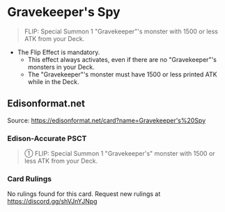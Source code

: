 # Gravekeeper's Spy

> FLIP: Special Summon 1 "Gravekeeper"'s monster with 1500 or less ATK from your Deck.

*   The Flip Effect is mandatory.
    *   This effect always activates, even if there are no "Gravekeeper"'s monsters in your Deck.
    *   The "Gravekeeper"'s monster must have 1500 or less printed ATK while in the Deck.

## Edisonformat.net

Source: https://edisonformat.net/card?name=Gravekeeper's%20Spy

### Edison-Accurate PSCT

> ① FLIP: Special Summon 1 "Gravekeeper's" monster with 1500 or less ATK from your Deck.

### Card Rulings

No rulings found for this card. Request new rulings at https://discord.gg/shVJnYJNpg
            